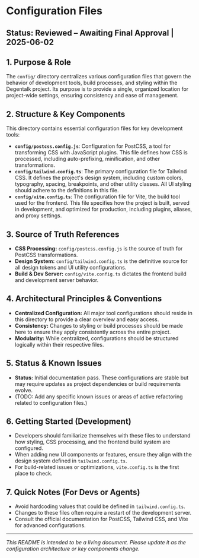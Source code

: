 # Configuration Files

## Status: Reviewed – Awaiting Final Approval | 2025-06-02

## 1. Purpose & Role

The `config/` directory centralizes various configuration files that govern the behavior of development tools, build processes, and styling within the Degentalk project. Its purpose is to provide a single, organized location for project-wide settings, ensuring consistency and ease of management.

## 2. Structure & Key Components

This directory contains essential configuration files for key development tools:

*   **`config/postcss.config.js`**: Configuration for PostCSS, a tool for transforming CSS with JavaScript plugins. This file defines how CSS is processed, including auto-prefixing, minification, and other transformations.
*   **`config/tailwind.config.ts`**: The primary configuration file for Tailwind CSS. It defines the project's design system, including custom colors, typography, spacing, breakpoints, and other utility classes. All UI styling should adhere to the definitions in this file.
*   **`config/vite.config.ts`**: The configuration file for Vite, the build tool used for the frontend. This file specifies how the project is built, served in development, and optimized for production, including plugins, aliases, and proxy settings.

## 3. Source of Truth References

*   **CSS Processing:** `config/postcss.config.js` is the source of truth for PostCSS transformations.
*   **Design System:** `config/tailwind.config.ts` is the definitive source for all design tokens and UI utility configurations.
*   **Build & Dev Server:** `config/vite.config.ts` dictates the frontend build and development server behavior.

## 4. Architectural Principles & Conventions

*   **Centralized Configuration:** All major tool configurations should reside in this directory to provide a clear overview and easy access.
*   **Consistency:** Changes to styling or build processes should be made here to ensure they apply consistently across the entire project.
*   **Modularity:** While centralized, configurations should be structured logically within their respective files.

## 5. Status & Known Issues

*   **Status:** Initial documentation pass. These configurations are stable but may require updates as project dependencies or build requirements evolve.
*   (TODO: Add any specific known issues or areas of active refactoring related to configuration files.)

## 6. Getting Started (Development)

*   Developers should familiarize themselves with these files to understand how styling, CSS processing, and the frontend build system are configured.
*   When adding new UI components or features, ensure they align with the design system defined in `tailwind.config.ts`.
*   For build-related issues or optimizations, `vite.config.ts` is the first place to check.

## 7. Quick Notes (For Devs or Agents)

*   Avoid hardcoding values that could be defined in `tailwind.config.ts`.
*   Changes to these files often require a restart of the development server.
*   Consult the official documentation for PostCSS, Tailwind CSS, and Vite for advanced configurations.

---
*This README is intended to be a living document. Please update it as the configuration architecture or key components change.*
